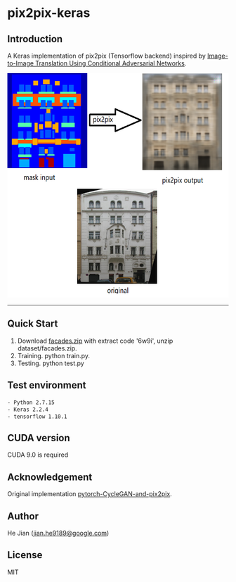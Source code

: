 # pix2pix-keras


## Introduction

A Keras implementation of pix2pix (Tensorflow backend) inspired by [Image-to-Image Translation Using Conditional Adversarial Networks](https://arxiv.org/pdf/1611.07004v1.pdf).

<img width="600" height="510" src="model illustrator.png" alt="example"/>

---

## Quick Start

1. Download [facades.zip](https://pan.baidu.com/s/1sDt7Rk00lMrXkVNBzsaMVA) with extract code '6w9i', unzip dataset/facades.zip.
2. Training.
     python train.py.
3. Testing.
     python test.py


## Test environment
    - Python 2.7.15
    - Keras 2.2.4
    - tensorflow 1.10.1

## CUDA version
CUDA 9.0 is required

## Acknowledgement

Original implementation
[pytorch-CycleGAN-and-pix2pix](https://github.com/junyanz/pytorch-CycleGAN-and-pix2pix).

## Author
He Jian (jian.he9189@google.com)

## License
MIT

